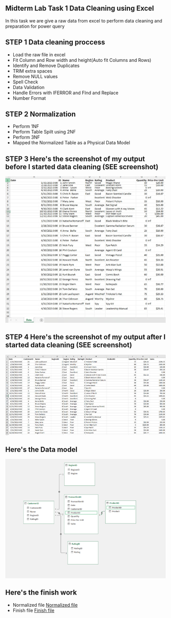 ## Midterm Lab Task 1 Data Cleaning using Excel
In this task we are give a raw data from excel to perform data cleaning and preparation for power query

## STEP 1 Data cleaning proccess
- Load the raw file in excel
- Fit Column and Row width and height(Auto fit Columns and Rows)
- Identify and Remove Duplicates
- TRIM extra spaces
- Remove NULL values
- Spell Check
- Data Validation
- Handle Errors with IFERROR and FInd and Replace
- Number Format

## STEP 2 Normalization
- Perform 1NF
- Perform Table Spilt using 2NF
- Perform 3NF
- Mapped the Normalized Table as a Physical Data Model

## STEP 3 Here's the screenshot of my output before I started data cleaning (SEE screenshot)
![raw data](image/c.jpg)

## STEP 4 Here's the screenshot of my output after I started data cleaning (SEE screenshot)
![output](image/b.jpg)
## Here's the Data model
![Data model I created](image/a.jpg)

## Here's the finish work
- Normalized file
[Normalized file](file/Cleaned%20Data%20Samia%2C%20John%20Melvin%20Normalized.xlsx)
- Finish file
[Finish file](file/John%20Melvin%20Samia%20FINISHED%201.xlsx)
